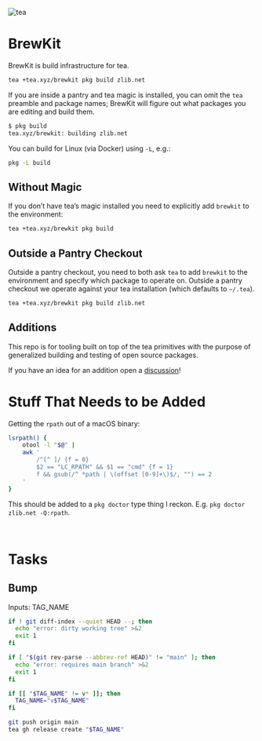 ![tea](https://tea.xyz/banner.png)

# BrewKit

BrewKit is build infrastructure for tea.

```sh
tea +tea.xyz/brewkit pkg build zlib.net
```

If you are inside a pantry and tea magic is installed, you can omit the `tea`
preamble and package names; BrewKit will figure out what packages you are
editing and build them.

```sh
$ pkg build
tea.xyz/brewkit: building zlib.net
```

You can build for Linux (via Docker) using `-L`, e.g.:

```sh
pkg -L build
```

## Without Magic

If you don’t have tea’s magic installed you need to explicitly add `brewkit` to
the environment:

```sh
tea +tea.xyz/brewkit pkg build
```

## Outside a Pantry Checkout

Outside a pantry checkout, you need to both ask `tea` to add `brewkit` to the
environment and specify which package to operate on. Outside a pantry checkout
we operate against your tea installation (which defaults to `~/.tea`).

```sh
tea +tea.xyz/brewkit pkg build zlib.net
```

## Additions

This repo is for tooling built on top of the tea primitives with the purpose
of generalized building and testing of open source packages.

If you have an idea for an addition open a [discussion]!

[discussion]: https://github.com/orgs/teaxyz/discussions

# Stuff That Needs to be Added

Getting the `rpath` out of a macOS binary:

```sh
lsrpath() {
    otool -l "$@" |
    awk '
        /^[^ ]/ {f = 0}
        $2 == "LC_RPATH" && $1 == "cmd" {f = 1}
        f && gsub(/^ *path | \(offset [0-9]+\)$/, "") == 2
    '
}
```

This should be added to a `pkg doctor` type thing I reckon. E.g.
`pkg doctor zlib.net -Q:rpath`.

&nbsp;

# Tasks

## Bump

Inputs: TAG_NAME

```sh
if ! git diff-index --quiet HEAD --; then
  echo "error: dirty working tree" >&2
  exit 1
fi

if [ "$(git rev-parse --abbrev-ref HEAD)" != "main" ]; then
  echo "error: requires main branch" >&2
  exit 1
fi

if [[ "$TAG_NAME" != v* ]]; then
  TAG_NAME="v$TAG_NAME"
fi

git push origin main
tea gh release create "$TAG_NAME"
```
